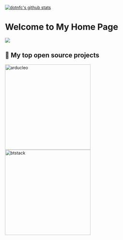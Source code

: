 [![dotnfc's github stats](https://github-readme-stats.vercel.app/api?username=dotnfc)](https://github.com/dotnfc)

# Welcome to My Home Page
<a href="https://github.com/dotnfc">
  <img align="center" src="https://github-readme-stats.anuraghazra1.vercel.app/api/top-langs/?username=dotnfc&layout=compact&theme=material-palenight" />
</a>

## 📘 My top open source projects

<p align="left">
  <a href="https://github.com/dotnfc/arducleo">
    <img width="282" src="https://denvercoder1-github-readme-stats.vercel.app/api/pin/?username=dotnfc&repo=arducleo&theme=react&bg_color=0D1117&hide_border=true&show_icons=true" alt="arducleo"></a>
  <a href="https://github.com/dotnfc/DAPLinkHelp">
    <img width="282" src="https://denvercoder1-github-readme-stats.vercel.app/api/pin/?username=dotnfc&repo=DAPLinkHelp&theme=react&bg_color=0D1117&hide_border=true&show_icons=true" alt="btstack"></a>
</p>
